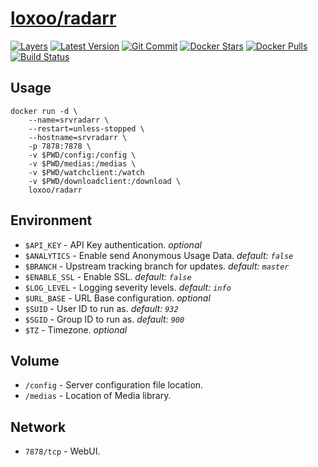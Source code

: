 [hub]: https://hub.docker.com/r/loxoo/radarr
[mbdg]: https://microbadger.com/images/loxoo/radarr
[git]: https://github.com/triptixx/radarr
[actions]: https://github.com/triptixx/radarr/actions

# [loxoo/radarr][hub]
[![Layers](https://images.microbadger.com/badges/image/loxoo/radarr.svg)][mbdg]
[![Latest Version](https://images.microbadger.com/badges/version/loxoo/radarr.svg)][hub]
[![Git Commit](https://images.microbadger.com/badges/commit/loxoo/radarr.svg)][git]
[![Docker Stars](https://img.shields.io/docker/stars/loxoo/radarr.svg)][hub]
[![Docker Pulls](https://img.shields.io/docker/pulls/loxoo/radarr.svg)][hub]
[![Build Status](https://github.com/triptixx/radarr/workflows/docker%20build/badge.svg)][actions]

## Usage

```shell
docker run -d \
    --name=srvradarr \
    --restart=unless-stopped \
    --hostname=srvradarr \
    -p 7878:7878 \
    -v $PWD/config:/config \
    -v $PWD/medias:/medias \
    -v $PWD/watchclient:/watch
    -v $PWD/downloadclient:/download \
    loxoo/radarr
```

## Environment

- `$API_KEY`      - API Key authentication. _optional_
- `$ANALYTICS`    - Enable send Anonymous Usage Data. _default: `false`_
- `$BRANCH`       - Upstream tracking branch for updates. _default: `master`_
- `$ENABLE_SSL`   - Enable SSL. _default: `false`_
- `$LOG_LEVEL`    - Logging severity levels. _default: `info`_
- `$URL_BASE`     - URL Base configuration. _optional_
- `$SUID`         - User ID to run as. _default: `932`_
- `$SGID`         - Group ID to run as. _default: `900`_
- `$TZ`           - Timezone. _optional_

## Volume

- `/config`       - Server configuration file location.
- `/medias`       - Location of Media library.

## Network

- `7878/tcp`      - WebUI.
